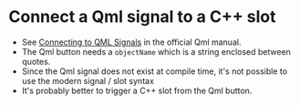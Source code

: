 # Connect a Qml signal to a C++ slot

- See [Connecting to QML Signals](https://doc.qt.io/qt-5/qtqml-cppintegration-interactqmlfromcpp.html#connecting-to-qml-signals) in the official Qml manual.
- The Qml button needs a `objectName` which is a string enclosed between quotes.
- Since the Qml signal does not exist at compile time, it's not possible to use the modern signal / slot syntax
- It's probably better to trigger a C++ slot from the Qml button.
